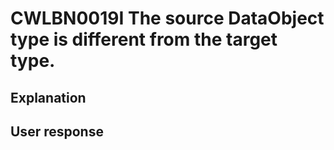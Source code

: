 # CWLBN0019I The source DataObject type is different from the target type.

## Explanation

## User response